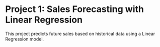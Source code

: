 # Project 1: Sales Forecasting with Linear Regression

This project predicts future sales based on historical data using a Linear Regression model.
